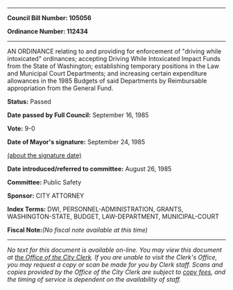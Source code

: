 

********

**Council Bill Number: 105056**
   
**Ordinance Number: 112434**
********

 AN ORDINANCE relating to and providing for enforcement of "driving while intoxicated" ordinances; accepting Driving While Intoxicated Impact Funds from the State of Washington; establishing temporary positions in the Law and Municipal Court Departments; and increasing certain expenditure allowances in the 1985 Budgets of said Departments by Reimbursable appropriation from the General Fund.

**Status:** Passed
   
**Date passed by Full Council:** September 16, 1985
   
**Vote:** 9-0
   
**Date of Mayor's signature:** September 24, 1985
   
[(about the signature date)](/~public/approvaldate.htm)
   
   
   
**Date introduced/referred to committee:** August 26, 1985
   
**Committee:** Public Safety
   
**Sponsor:** CITY ATTORNEY
   
   
**Index Terms:** DWI, PERSONNEL-ADMINISTRATION, GRANTS, WASHINGTON-STATE, BUDGET, LAW-DEPARTMENT, MUNICIPAL-COURT

**Fiscal Note:**_(No fiscal note available at this time)_
********

_No text for this document is available on-line. You may view this document at [the Office of the City Clerk](http://www.seattle.gov/leg/clerk/contactUs.htm). If you are unable to visit the Clerk's Office, you may request a copy or scan be made for you by Clerk staff. Scans and copies provided by the Office of the City Clerk are subject to [copy fees](http://clerk.seattle.gov/~public/clerkfees.htm), and the timing of service is dependent on the availability of staff._

